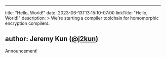 --------------------------------------------------------------------------------

title: "Hello, World!" date: 2023-06-13T13:15:10-07:00 linkTitle: "Hello,
World!" description: > We're starting a compiler toolchain for homomorphic
encryption compilers.

## author: Jeremy Kun ([@j2kun](https://jeremykun.com))

Announcement!
